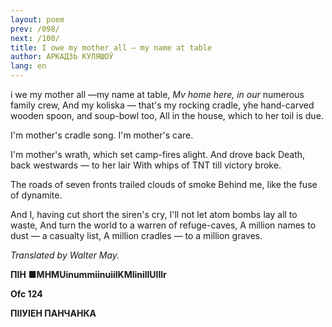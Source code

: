 ```yaml
---
layout: poem
prev: /098/
next: /100/
title: I owe my mother all — my name at table
author: АРКАДЗЬ КУЛЯШОЎ
lang: en
---
```



 
і  we my mother all —my  name  at table, _Mv_ _home here, in our_ numerous family crew, And my koliska — that's my rocking cradle, yhe hand-carved wooden spoon, and soup-bowl too, All in the house, which to her toil is due.

I'm mother's cradle song. I'm mother's care.

I'm mother's wrath, which set camp-fires alight. And drove back Death, back westwards — to her lair With whips of TNT till victory broke.

The roads of seven fronts trailed clouds of smoke Behind me, like the fuse of dynamite.

And I, having cut short the siren's cry, I'll not let atom bombs lay all to waste, And turn the world to a warren of refuge-caves, A million names to dust — a casualty list, A million cradles — to a million graves.

_Translated by Walter May._

**ПІН**  **■MHMUinummiinuiilKMlinillUlllr**

**Ofc  124**

**ПІІУІЕН ПАНЧАНКА**
